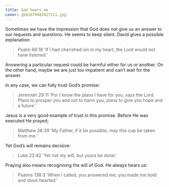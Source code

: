 ```yaml
---
title: God hears me
cover: gbb1679483427211.jpg
---
```


Sometimes we have the impression that God does not give us an answer to our requests and questions. He seems to keep silent. David gives a possible explanation:

> <callout>Psalm 66:18</callout>
> 'If I had cherished sin in my heart, the Lord would not have listened.'

Answering a particular request could be harmful either for us or another. On the other hand, maybe we are just too impatient and can’t wait for the answer. 

In any case, we can fully trust God’s promise:

> <callout>Jeremiah 29:11</callout>
> 'For I know the plans I have for you, says the Lord. Plans to prosper you and not to harm you, plans to give you hope and a future.'

Jesus is a very good example of trust in this promise. Before He was executed He prayed;

> <callout>Matthew 26:39</callout>
> 'My Father, if it be possible, may this cup be taken from me.'

Yet God’s will remains decisive:

> <callout>Luke 22:42</callout>
> 'Yet not my will, but yours be done.'

Praying also means recognising the will of God. He always hears us:

> <callout>Psalms 138:3</callout>
> 'When I called, you answered me; you made me bold and stout­-hearted.'


